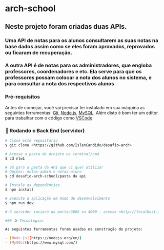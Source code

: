 # arch-school

## Neste projeto foram criadas duas APIs.
### Uma API de notas para os alunos consultarem as suas notas na base dados assim como se eles foram aprovados, reprovados ou ficaram de recuperação.
### A outra API é de notas para os administradores, que engloba professores, coordenadores e etc. Ela serve para que os professores possam colocar a nota dos alunos no sistema, e para consultar a nota dos respectivos alunos 

### Pré-requisitos

Antes de começar, você vai precisar ter instalado em sua máquina as seguintes ferramentas:
[Git](https://git-scm.com), [Node.js](https://nodejs.org/en/), [MySQL](https://www.mysql.com/). 
Além disto é bom ter um editor para trabalhar com o código como [VSCode](https://code.visualstudio.com/)

### 🎲 Rodando o Back End (servidor)

```bash
# Clone este repositório
$ git clone <https://github.com/IslanCandido/desafio-arch>

# Acesse a pasta do projeto no terminal/cmd
$ cd nlw1

# Vá para a pasta da API que vc quer utilizar
# Opções: notas-admin e notas-aluno
$ cd desafio-arch-school/pasta da api

# Instale as dependências
$ npm install

# Execute a aplicação em modo de desenvolvimento
$ npm run dev

# O servidor inciará na porta:3000 ou 4000 - acesse <http://localhost:3000/api> - <http://localhost:4000/api>

### 🛠 Tecnologias

As seguintes ferramentas foram usadas na construção do projeto:

- [Node.js](https://nodejs.org/en/)
- [MySQL](https://www.mysql.com/)